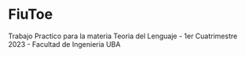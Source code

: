 # FiuToe
Trabajo Practico para la materia Teoria del Lenguaje - 1er Cuatrimestre 2023 - Facultad de Ingenieria UBA 
